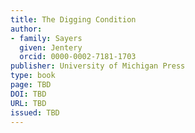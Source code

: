 ```yaml
---  
title: The Digging Condition
author: 
- family: Sayers
  given: Jentery
  orcid: 0000-0002-7181-1703
publisher: University of Michigan Press
type: book
page: TBD
DOI: TBD  
URL: TBD
issued: TBD
---
```

